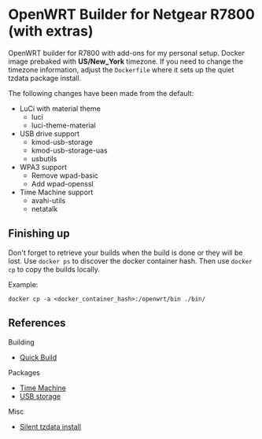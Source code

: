 # OpenWRT Builder for Netgear R7800 (with extras)

OpenWRT builder for R7800 with add-ons for my personal setup. Docker image prebaked with **US/New_York** timezone. If you need to change the timezone information, adjust the `Dockerfile` where it sets up the quiet tzdata package install.

The following changes have been made from the default:

* LuCi with material theme
  * luci
  * luci-theme-material
* USB drive support
  * kmod-usb-storage
  * kmod-usb-storage-uas
  * usbutils
* WPA3 support
  * Remove wpad-basic
  * Add wpad-openssl
* Time Machine support
  * avahi-utils
  * netatalk

## Finishing up

Don't forget to retrieve your builds when the build is done or they will be lost. Use `docker ps` to discover the docker container hash. Then use `docker cp` to copy the builds locally.

Example:

```docker cp -a <docker_container_hash>:/openwrt/bin ./bin/```

## References

Building

* [Quick Build](https://openwrt.org/docs/guide-developer/quickstart-build-images)

Packages

* [Time Machine](https://openwrt.org/docs/guide-user/services/nas/netatalk_configuration)
* [USB storage](https://openwrt.org/docs/guide-user/storage/usb-drives)

Misc

* [Silent tzdata install](https://stackoverflow.com/questions/8671308/non-interactive-method-for-dpkg-reconfigure-tzdata)
